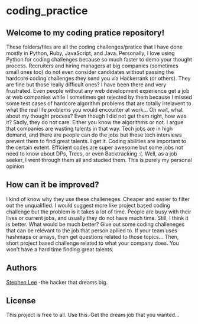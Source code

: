 # coding_practice

## Welcome to my coding pratice repository!
These folders/files are all the coding challenges/pratice that I have done mostly in Python, Ruby, JavaScript, and Java.
Personally, I love using Python for coding challenges because so much faster to demo your thought process.
Recruiters and hiring managers at big companies (sometimes small ones too) do not even consider candidates without passing the hardcore coding challenges they send you via Hackerrank (or others). They are fine but those really difficult ones? I have been there and very frustrated. Even people without any web development experience get a job at web companies while I sometimes get rejected by them because I missed some test cases of hardcore algorithm problems that are totally irrelavent to what the real life problems you would encounter at work... Oh wait, what about my thought process? Even though I did not get them right, how was it? Sadly, they do not care. Either you know the algorithms or not. I argue that companies are wasting talents in that way. Tech jobs are in high demand, and there are people can do the jobs but those tech interviews prevent them to find great talents.
I get it. Coding abilities are important to the certain extent. Efficient codes are super awesome but some jobs not need to know about DPs, Trees, or even Backtracking :(. Well, as a job seeker, I went through them all and studied them. 
This is purely my personal opinion

## How can it be improved?
I kind of know why they use these challeneges. Cheaper and easier to filter out the unqualified. I would suggest more like project based coding challenge but the problem is it takes a lot of time. People are busy with their lives or current jobs, and usually they do not have much time. Still, I think it is better.
What would be much better? Give out some coding challeneges that can be relevant to the job that person apllied to. If your team uses hashmaps or arrays, then get questions related to those topics... Then, short project based challenge related to what your company does. You won't have a hard time finding great talents.


## Authors
[Stephen Lee](http://www.stephenslee.xyz) -the hacker that dreams big.

## License
This project is free to all. Use this. Get the dream job that you wanted...
